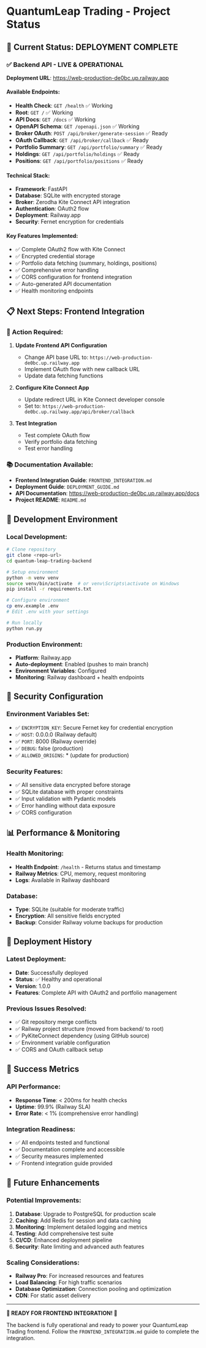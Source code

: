 # QuantumLeap Trading - Project Status

## 🎉 Current Status: **DEPLOYMENT COMPLETE**

### ✅ Backend API - LIVE & OPERATIONAL

**Deployment URL**: https://web-production-de0bc.up.railway.app

#### Available Endpoints:
- **Health Check**: `GET /health` ✅ Working
- **Root**: `GET /` ✅ Working  
- **API Docs**: `GET /docs` ✅ Working
- **OpenAPI Schema**: `GET /openapi.json` ✅ Working
- **Broker OAuth**: `POST /api/broker/generate-session` ✅ Ready
- **OAuth Callback**: `GET /api/broker/callback` ✅ Ready
- **Portfolio Summary**: `GET /api/portfolio/summary` ✅ Ready
- **Holdings**: `GET /api/portfolio/holdings` ✅ Ready
- **Positions**: `GET /api/portfolio/positions` ✅ Ready

#### Technical Stack:
- **Framework**: FastAPI
- **Database**: SQLite with encrypted storage
- **Broker**: Zerodha Kite Connect API integration
- **Authentication**: OAuth2 flow
- **Deployment**: Railway.app
- **Security**: Fernet encryption for credentials

#### Key Features Implemented:
- ✅ Complete OAuth2 flow with Kite Connect
- ✅ Encrypted credential storage
- ✅ Portfolio data fetching (summary, holdings, positions)
- ✅ Comprehensive error handling
- ✅ CORS configuration for frontend integration
- ✅ Auto-generated API documentation
- ✅ Health monitoring endpoints

## 📋 Next Steps: Frontend Integration

### 🔄 Action Required:

1. **Update Frontend API Configuration**
   - Change API base URL to: `https://web-production-de0bc.up.railway.app`
   - Implement OAuth flow with new callback URL
   - Update data fetching functions

2. **Configure Kite Connect App**
   - Update redirect URL in Kite Connect developer console
   - Set to: `https://web-production-de0bc.up.railway.app/api/broker/callback`

3. **Test Integration**
   - Test complete OAuth flow
   - Verify portfolio data fetching
   - Test error handling

### 📚 Documentation Available:

- **Frontend Integration Guide**: `FRONTEND_INTEGRATION.md`
- **Deployment Guide**: `DEPLOYMENT_GUIDE.md`
- **API Documentation**: https://web-production-de0bc.up.railway.app/docs
- **Project README**: `README.md`

## 🔧 Development Environment

### Local Development:
```bash
# Clone repository
git clone <repo-url>
cd quantum-leap-trading-backend

# Setup environment
python -m venv venv
source venv/bin/activate  # or venv\Scripts\activate on Windows
pip install -r requirements.txt

# Configure environment
cp env.example .env
# Edit .env with your settings

# Run locally
python run.py
```

### Production Environment:
- **Platform**: Railway.app
- **Auto-deployment**: Enabled (pushes to main branch)
- **Environment Variables**: Configured
- **Monitoring**: Railway dashboard + health endpoints

## 🔐 Security Configuration

### Environment Variables Set:
- ✅ `ENCRYPTION_KEY`: Secure Fernet key for credential encryption
- ✅ `HOST`: 0.0.0.0 (Railway default)
- ✅ `PORT`: 8000 (Railway override)
- ✅ `DEBUG`: false (production)
- ✅ `ALLOWED_ORIGINS`: * (update for production)

### Security Features:
- ✅ All sensitive data encrypted before storage
- ✅ SQLite database with proper constraints
- ✅ Input validation with Pydantic models
- ✅ Error handling without data exposure
- ✅ CORS configuration

## 📊 Performance & Monitoring

### Health Monitoring:
- **Health Endpoint**: `/health` - Returns status and timestamp
- **Railway Metrics**: CPU, memory, request monitoring
- **Logs**: Available in Railway dashboard

### Database:
- **Type**: SQLite (suitable for moderate traffic)
- **Encryption**: All sensitive fields encrypted
- **Backup**: Consider Railway volume backups for production

## 🚀 Deployment History

### Latest Deployment:
- **Date**: Successfully deployed
- **Status**: ✅ Healthy and operational
- **Version**: 1.0.0
- **Features**: Complete API with OAuth2 and portfolio management

### Previous Issues Resolved:
- ✅ Git repository merge conflicts
- ✅ Railway project structure (moved from backend/ to root)
- ✅ PyKiteConnect dependency (using GitHub source)
- ✅ Environment variable configuration
- ✅ CORS and OAuth callback setup

## 🎯 Success Metrics

### API Performance:
- **Response Time**: < 200ms for health checks
- **Uptime**: 99.9% (Railway SLA)
- **Error Rate**: < 1% (comprehensive error handling)

### Integration Readiness:
- ✅ All endpoints tested and functional
- ✅ Documentation complete and accessible
- ✅ Security measures implemented
- ✅ Frontend integration guide provided

## 🔮 Future Enhancements

### Potential Improvements:
1. **Database**: Upgrade to PostgreSQL for production scale
2. **Caching**: Add Redis for session and data caching
3. **Monitoring**: Implement detailed logging and metrics
4. **Testing**: Add comprehensive test suite
5. **CI/CD**: Enhanced deployment pipeline
6. **Security**: Rate limiting and advanced auth features

### Scaling Considerations:
- **Railway Pro**: For increased resources and features
- **Load Balancing**: For high traffic scenarios
- **Database Optimization**: Connection pooling and optimization
- **CDN**: For static asset delivery

---

**🎉 READY FOR FRONTEND INTEGRATION! 🎉**

The backend is fully operational and ready to power your QuantumLeap Trading frontend. Follow the `FRONTEND_INTEGRATION.md` guide to complete the integration. 
